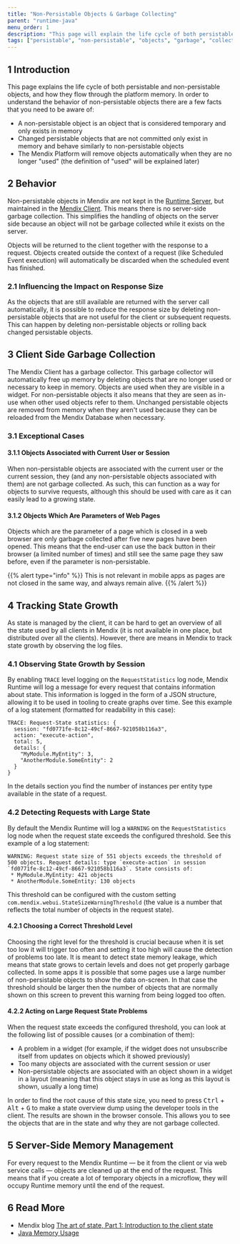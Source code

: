 ```yaml
---
title: "Non-Persistable Objects & Garbage Collecting"
parent: "runtime-java"
menu_order: 1
description: "This page will explain the life cycle of both persistable and non-persistable objects, and how they flow through the platform memory."
tags: ["persistable", "non-persistable", "objects", "garbage", "collecting"]
---
```


## 1 Introduction

This page explains the life cycle of both persistable and non-persistable objects, and how they flow through the platform memory. In order to understand the behavior of non-persistable objects there are a few facts that you need to be aware of:

*   A non-persistable object is an object that is considered temporary and only exists in memory
*   Changed persistable objects that are not committed only exist in memory and behave similarly to non-persistable objects
*   The Mendix Platform will remove objects automatically when they are no longer "used" (the definition of "used" will be explained later)

## 2 Behavior

Non-persistable objects in Mendix are not kept in the [Runtime Server](runtime-server), but maintained in the [Mendix Client](mendix-client). This means there is no server-side garbage collection. This simplifies the handling of objects on the server side because an object will not be garbage collected while it exists on the server.

Objects will be returned to the client together with the response to a request. Objects created outside the context of a request (like Scheduled Event execution) will automatically be discarded when the scheduled event has finished.

### 2.1 Influencing the Impact on Response Size

As the objects that are still available are returned with the server call automatically, it is possible to reduce the response size by deleting non-persistable objects that are not useful for the client or subsequent requests. This can happen by deleting non-persistable objects or rolling back changed persistable objects.

## 3 Client Side Garbage Collection

The Mendix Client has a garbage collector. This garbage collector will automatically free up memory by deleting objects that are no longer used or necessary to keep in memory. Objects are used when they are visible in a widget. For non-persistable objects it also means that they are seen as in-use when other used objects refer to them. Unchanged persistable objects are removed from memory when they aren't used because they can be reloaded from the Mendix Database when necessary.

### 3.1 Exceptional Cases

#### 3.1.1 Objects Associated with Current User or Session

When non-persistable objects are associated with the current user or the current session, they (and any non-persistable objects associated with them) are not garbage collected. As such, this can function as a way for objects to survive requests, although this should be used with care as it can easily lead to a growing state.

#### 3.1.2 Objects Which Are Parameters of Web Pages

Objects which are the parameter of a page which is closed in a web browser are only garbage collected after five new pages have been opened. This means that the end-user can use the back button in their browser (a limited number of times) and still see the same page they saw before, even if the parameter is non-persistable.

{{% alert type="info" %}}
This is not relevant in mobile apps as pages are not closed in the same way, and always remain alive.
{{% /alert %}}

## 4 Tracking State Growth

As state is managed by the client, it can be hard to get an overview of all the state used by all clients in Mendix (it is not available in one place, but distributed over all the clients). However, there are means in Mendix to track state growth by observing the log files.

### 4.1 Observing State Growth by Session

By enabling `TRACE` level logging on the `RequestStatistics` log node, Mendix Runtime will log a message for every request that contains information about state. This information is logged in the form of a JSON structure, allowing it to be used in tooling to create graphs over time. See this example of a log statement (formatted for readability in this case):
```
TRACE: Request-State statistics: {
  session: "fd0771fe-8c12-49cf-8667-921058b116a3",
  action: "execute-action",
  total: 5,
  details: {
    "MyModule.MyEntity": 3,
    "AnotherModule.SomeEntity": 2
  }
}
```
In the details section you find the number of instances per entity type available in the state of a request.

### 4.2 Detecting Requests with Large State

By default the Mendix Runtime will log a `WARNING` on the `RequestStatistics` log node when the request state exceeds the configured threshold. See this example of a log statement:

```
WARNING: Request state size of 551 objects exceeds the threshold of 500 objects. Request details: type `execute-action` in session `fd0771fe-8c12-49cf-8667-921058b116a3`. State consists of:
 * MyModule.MyEntity: 421 objects
 * AnotherModule.SomeEntity: 130 objects
```
This threshold can be configured with the custom setting `com.mendix.webui.StateSizeWarningThreshold` (the value is a number that reflects the total number of objects in the request state).

#### 4.2.1 Choosing a Correct Threshold Level

Choosing the right level for the threshold is crucial because when it is set too low it will trigger too often and setting it too high will cause the detection of problems too late. It is meant to detect state memory leakage, which means that state grows to certain levels and does not get properly garbage collected. In some apps it is possible that some pages use a large number of non-persistable objects to show the data on-screen. In that case the threshold should be larger then the number of objects that are normally shown on this screen to prevent this warning from being logged too often.

#### 4.2.2 Acting on Large Request State Problems

When the request state exceeds the configured threshold, you can look at the following list of possible causes (or a combination of them):

* A problem in a widget (for example, if the widget does not unsubscribe itself from updates on objects which it showed previously)
* Too many objects are associated with the current session or user
* Non-persistable objects are associated with an object shown in a widget in a layout (meaning that this object stays in use as long as this layout is shown, usually a long time)

In order to find the root cause of this state size, you need to press <kbd>Ctrl</kbd> + <kbd>Alt</kbd> + <kbd>G</kbd> to make a state overview dump using the developer tools in the client. The results are shown in the browser console. This allows you to see the objects that are in the state and why they are not garbage collected.

## 5 Server-Side Memory Management

For every request to the Mendix Runtime — be it from the client or via web service calls — objects are cleaned up at the end of the request. This means that if you create a lot of temporary objects in a microflow, they will occupy Runtime memory until the end of the request.

## 6 Read More

* Mendix blog [The art of state, Part 1: Introduction to the client state ](https://www.mendix.com/blog/the-art-of-state-part-1-introduction-to-the-client-state/)
* [Java Memory Usage](java-memory-usage)
